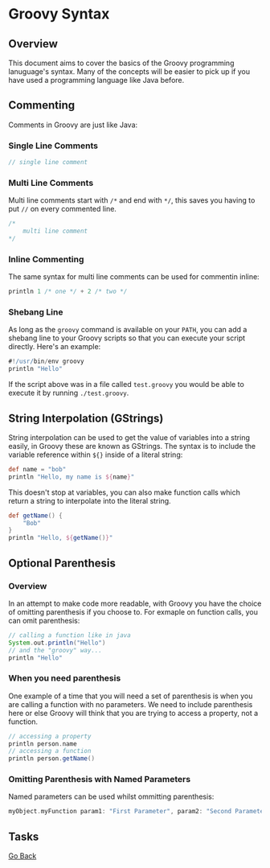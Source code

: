 # Groovy Syntax
## Overview
This document aims to cover the basics of the Groovy programming lanuguage's syntax.
Many of the concepts will be easier to pick up if you have used a programming language like Java before.

## Commenting
Comments in Groovy are just like Java:
### Single Line Comments
```groovy
// single line comment
```
### Multi Line Comments
Multi line comments start with `/*` and end with `*/`, this saves you having to put `//` on every commented line.
```groovy
/* 
    multi line comment
*/
```
### Inline Commenting
The same syntax for multi line comments can be used for commentin inline:
```groovy
println 1 /* one */ + 2 /* two */
```
### Shebang Line
As long as the `groovy` command is available on your `PATH`, you can add a shebang line to your Groovy scripts so that you can execute your script directly. Here's an example:
```groovy
#!/usr/bin/env groovy
println "Hello"
```
If the script above was in a file called `test.groovy` you would be able to execute it by running `./test.groovy`.
## String Interpolation (GStrings)
String interpolation can be used to get the value of variables into a string easily, in Groovy these are known as GStrings.
The syntax is to include the variable reference within `${}` inside of a literal string:
```groovy
def name = "bob"
println "Hello, my name is ${name}"
```
This doesn't stop at variables, you can also make function calls which return a string to interpolate into the literal string.
```groovy
def getName() {
    "Bob"
}
println "Hello, ${getName()}"
```
## Optional Parenthesis
### Overview
In an attempt to make code more readable, with Groovy you have the choice of omitting parenthesis if you choose to.
For exmaple on function calls, you can omit parenthesis:
```groovy
// calling a function like in java
System.out.println("Hello")
// and the "groovy" way...
println "Hello"
```
### When you need parenthesis
One example of a time that you will need a set of parenthesis is when you are calling a function with no parameters.
We need to include parenthesis here or else Groovy will think that you are trying to access a property, not a function.
```groovy
// accessing a property
println person.name
// accessing a function
println person.getName()
```
### Omitting Parenthesis with Named Parameters
Named parameters can be used whilst ommitting parenthesis:
```groovy
myObject.myFunction param1: "First Parameter", param2: "Second Parameter"
```
## Tasks


[Go Back](../)
